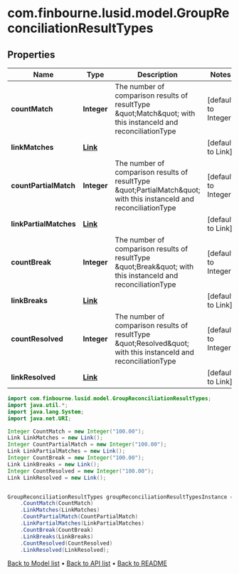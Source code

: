 # com.finbourne.lusid.model.GroupReconciliationResultTypes

## Properties

Name | Type | Description | Notes
------------ | ------------- | ------------- | -------------
**countMatch** | **Integer** | The number of comparison results of resultType \&quot;Match\&quot; with this instanceId and reconciliationType | [default to Integer]
**linkMatches** | [**Link**](Link.md) |  | [default to Link]
**countPartialMatch** | **Integer** | The number of comparison results of resultType \&quot;PartialMatch\&quot; with this instanceId and reconciliationType | [default to Integer]
**linkPartialMatches** | [**Link**](Link.md) |  | [default to Link]
**countBreak** | **Integer** | The number of comparison results of resultType \&quot;Break\&quot; with this instanceId and reconciliationType | [default to Integer]
**linkBreaks** | [**Link**](Link.md) |  | [default to Link]
**countResolved** | **Integer** | The number of comparison results of resultType \&quot;Resolved\&quot; with this instanceId and reconciliationType | [default to Integer]
**linkResolved** | [**Link**](Link.md) |  | [default to Link]

```java
import com.finbourne.lusid.model.GroupReconciliationResultTypes;
import java.util.*;
import java.lang.System;
import java.net.URI;

Integer CountMatch = new Integer("100.00");
Link LinkMatches = new Link();
Integer CountPartialMatch = new Integer("100.00");
Link LinkPartialMatches = new Link();
Integer CountBreak = new Integer("100.00");
Link LinkBreaks = new Link();
Integer CountResolved = new Integer("100.00");
Link LinkResolved = new Link();


GroupReconciliationResultTypes groupReconciliationResultTypesInstance = new GroupReconciliationResultTypes()
    .CountMatch(CountMatch)
    .LinkMatches(LinkMatches)
    .CountPartialMatch(CountPartialMatch)
    .LinkPartialMatches(LinkPartialMatches)
    .CountBreak(CountBreak)
    .LinkBreaks(LinkBreaks)
    .CountResolved(CountResolved)
    .LinkResolved(LinkResolved);
```


[Back to Model list](../README.md#documentation-for-models) &#8226; [Back to API list](../README.md#documentation-for-api-endpoints) &#8226; [Back to README](../README.md)
